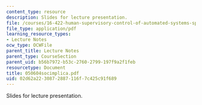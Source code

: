```yaml
---
content_type: resource
description: Slides for lecture presentation.
file: /courses/16-422-human-supervisory-control-of-automated-systems-spring-2004/02d62a2230872887116f7c425c91f689_050604socimplica.pdf
file_type: application/pdf
learning_resource_types:
- Lecture Notes
ocw_type: OCWFile
parent_title: Lecture Notes
parent_type: CourseSection
parent_uid: b56b7972-b53c-2760-2799-197f9a2f1feb
resourcetype: Document
title: 050604socimplica.pdf
uid: 02d62a22-3087-2887-116f-7c425c91f689
---
```

Slides for lecture presentation.

